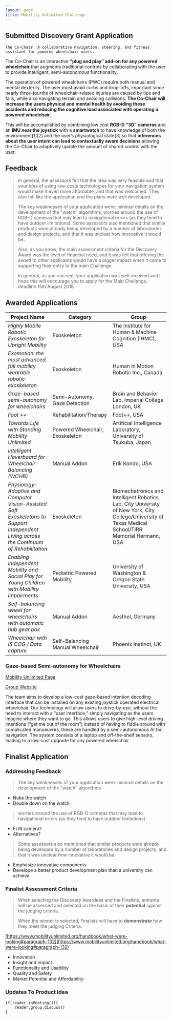 ```yaml
---
layout: page
title: Mobility Unlimited Challenge
---
```


## Submitted Discovery Grant Application

`The Co-Chair. A collaborative navigation, steering, and fitness assistant for powered wheelchair users.`

The Co-Chair is an interactive **“plug and play” add-on for any powered wheelchair** that augments traditional controls by collaborating with the user to provide intelligent, semi-autonomous functionality.    

The operation of powered wheelchairs (PWC) require both manual and mental dexterity. The user must avoid curbs and drop-offs, important since nearly three-fourths of wheelchair-related injuries are caused by tips and falls, while also navigating terrain and avoiding collisions. **The Co-Chair will increase the users physical and mental health by avoiding these accidents and reducing the cognitive load associated with operating a powered wheelchair.** 

This will be accomplished by combining low cost **RGB-D “3D” cameras** and an **IMU near the joystick** with a **smartwatch** to have knowledge of both the environment[1][2] and the user’s physiological state[3] so that **inferences about the user intent can lead to contextually aware decisions** allowing the Co-Chair to adaptively update the amount of shared control with the user. 

## Feedback

>In general, the assessors felt that the idea was very feasible and that your idea of using low-costs technologies for your navigation system would make it even more affordable, and that was welcomed. They also felt like the application and the plans were well developed.
>
>The key weaknesses of your application were: minimal details on the development of the "watch" algorithms, worries around the use of RGB-D cameras that may lead to navigational errors (as they tend to have outdoor limitations). Some assessors also mentioned that similar products were already being developed by a number of laboratories and design projects, and that it was unclear how innovative it would be.  
>
>Also, as you know, the main assessment criteria for the Discovery Award was the level of financial need, and it was felt that offering the award to other applicants would have a bigger impact when it came to supporting their entry to the main Challenge.
>
>In general, as you can see, your application was well received and I hope this will encourage you to apply for the Main Challenge, deadline 15th August 2018.

## Awarded Applications

Project Name | Category | Group
-------------|----------|------
*Highly Mobile Robotic Exoskeleton for Upright Mobility* | Exoskeleton | The Institute for Human & Machine Cognition (IHMC), USA
*Exomotion: the most advanced, full mobility wearable robotic exoskeleton* | Exoskeleton | Human in Motion Robotic Inc., Canada
*Gaze-based semi-autonomy for wheelchairs* | Semi-Autonomy, Gaze Detection | Brain and Behavior Lab, Imperial College London, UK
*Foot ++* | Rehabilitation/Therapy | Foot++, USA
*Towards Life with Standing Mobility Unlimited* | Powered Wheelchair, Exoskeleton | Artificial Intelligence Laboratory, University of Tsukuba, Japan
*Intelligent Hoverboard for Wheelchair Balancing (WCHB)* | Manual Addon | Erik Kondo, USA
*Physiology-Adaptive and Computer Vision-Assisted Soft Exoskeletons to Support Independent Living across the Continuum of Rehabilitation* | Exoskeleton | Biomechatronics and Intelligent Robotics Lab, City University of New York, City College/University of Texas Medical School/TIRR Memorial Hermann, USA
*Enabling Independent Mobility and Social Play for Young Children with Mobility Impairments* | Pediatric Powered Mobility | University of Washington & Oregon State University, USA
*Self-balancing wheel for wheelchairs with automatic hub gear box* | Manual Addon | Aesthel, Germany
*Wheelchair with IS COG / Data capture* | Self-Balancing Manual Wheelchair | Phoenix Instinct, UK

### Gaze-based Semi-autonomy for Wheelchairs

[Mobility Unlimited Page](https://mobilityunlimited.org/people/brain-and-behavior-lab)

[Group Website](http://wp.doc.ic.ac.uk/bbl/)

The team aims to develop a low-cost gaze-based intention decoding interface that can be installed on any existing joystick operated electrical wheelchair. Our technology will allow users to drive-by-eye, without the need to interact with a “user interface,” simply navigating as the users imagine where they want to go. This allows users to give high-level driving intentions (“get me out of the room”) instead of having to fiddle around with complicated manoeuvres, these are handled by a semi-autonomous AI for navigation. The system consists of a laptop and off-the-shelf sensors, leading to a low-cost upgrade for any powered wheelchair.

## Finalist Application 

### Addressing Feedback

>The key weaknesses of your application were: minimal details on the development of the "watch" algorithms

* Nuke the watch
* Double down on the watch



>worries around the use of RGB-D cameras that may lead to navigational errors (as they tend to have outdoor limitations)

* FLIR camera?
* Alternatives?

>Some assessors also mentioned that similar products were already being developed by a number of laboratories and design projects, and that it was unclear how innovative it would be.

* Emphasize innovative components 
* Develope a better product development plan than a university can achieve

### Finalist Assessment Criteria

> When selecting the Discovery Awardees and the Finalists, entrants will be assessed and selected on the basis of their **potential** against the judging criteria.
>
> When the winner is selected, Finalists will have to **demonstrate** how they meet the judging Criteria.

[https://www.mobilityunlimited.org/handbook/what-were-looking#paragraph-132](https://www.mobilityunlimited.org/handbook/what-were-looking#paragraph-132)


* Innovation
* Insight and Impact
* Functionality and Usability
* Quality and Safety
* Market Potential and Affordability


### Updates To Product Idea

```
if(reader.inMeeting()){
    reader.group.discuss()
}
```
